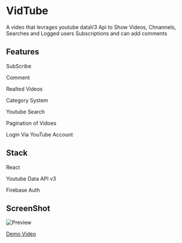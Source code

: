 # VidTube

A video that levrages youtube dataV3 Api to Show Videos, Chnannels, Searches and Logged users Subscriptions and can add comments

## Features

SubScribe

Comment

Realted Videos

Category System

Youtube Search

Pagination of Vidoes

Login Via YouTube Account


## Stack

React

Youtube Data API v3

Firebase Auth


## ScreenShot


![Preview](https://res.cloudinary.com/nextecom/image/upload/v1634387080/Screenshot_2021-10-16_175350_vpr8m3.png)

[Demo Video](https://youtu.be/Vz_Gz8s0wGI)
